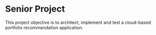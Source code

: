 # Senior Project #
This project objective is to architect, implement and test a cloud-based portfolio recommendation application. 
